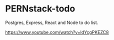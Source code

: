 # PERNstack-todo
Postgres, Express, React and Node to do list.

https://www.youtube.com/watch?v=ldYcgPKEZC8
